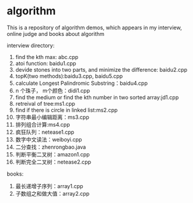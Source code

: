 # algorithm
This is a repository of algorithm demos, which appears in my interview, online judge and books about algorithm

interview directory:
1. find the kth max: abc.cpp
2. atoi function: baidu1.cpp
3. devide stones into two parts, and minimize the difference: baidu2.cpp
4. topK(two methods):baidu3.cpp, baidu5.cpp
5. calculate Longest Palindromic Substring：baidu4.cpp 
6. n 个珠子， m个颜色：didi1.cpp
7. find the medium or find the kth number in two sorted array:jd1.cpp
8. retreival of tree:ms1.cpp
9. find if there is circle in linked list:ms2.cpp
10. 字符串最小编辑距离：ms3.cpp
11. 排列组合计算:ms4.cpp
12. 疯狂队列：netease1.cpp
13. 数字中文读法：weiboyi.cpp
14. 二分查找：zhenrongbao.java
15. 判断平衡二叉树：amazon1.cpp
16. 判断完全二叉树：netease2.cpp

books:
1. 最长递增子序列：array1.cpp
2. 子数组之和做大值：array2.cpp
